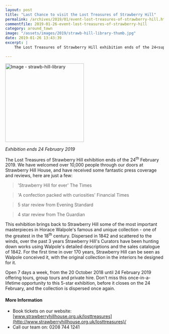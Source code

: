 ```yaml
---
layout: post
title: "Last Chance to visit the Lost Treasures of Strawberry Hill"
permalink: /archives/2019/01/event-lost-treasures-of-strawberry-hill.html
commentfile: 2019-01-26-event-lost-treasures-of-strawberry-hill
category: around_town
image: "/assets/images/2019/strawb-hill-library-thumb.jpg"
date: 2019-01-26 13:43:39
excerpt: |
    The Lost Treasures of Strawberry Hill exhibition ends of the 24<sup>th</sup> February 2019. We have welcomed over 10,000 people through our doors at Strawberry Hill House.

---
```


<a href="/assets/images/2019/strawb-hill-library.jpg" title="Click for a larger image"><img src="/assets/images/2019/strawb-hill-library-thumb.jpg" width="250" alt="Image - strawb-hill-library"  class="photo right"/></a>


*Exhibition ends 24 February 2019*

The Lost Treasures of Strawberry Hill exhibition ends of the 24<sup>th</sup> February 2019. We have welcomed over 10,000 people through our doors at Strawberry Hill House, and have received some fantastic press coverage and reviews, here are just a few:

> 'Strawberry Hill for ever' The Times

> 'A confection packed with curiosities' Financial Times

> 5 star review from Evening Standard

> 4 star review from The Guardian

This exhibition brings back to Strawberry Hill some of the most important masterpieces in Horace Walpole's famous and unique collection - one of the greatest in the 18<sup>th</sup> century. Dispersed in 1842 and scattered to the winds, over the past 3 years Strawberry Hill's Curators have been hunting down works using Walpole's detailed descriptions and the sales catalogue of 1842. For the first time in over 170 years, Strawberry Hill can be seen as Walpole conceived it, with the original collection in the interiors he designed for it.

Open 7 days a week, from the 20 October 2018 until 24 February 2019 offering tours, group tours and private hire. Don't miss this once-in-a-lifetime opportunity to this 5-star exhibition, before it closes on the 24 February, and the collection is dispersed once again.

#### More Information

* Book tickets on our website: [www.strawberryhillhouse.org.uk/losttreasures](http://www.strawberryhillhouse.org.uk/losttreasures)/
* Call our team on: 0208 744 1241
